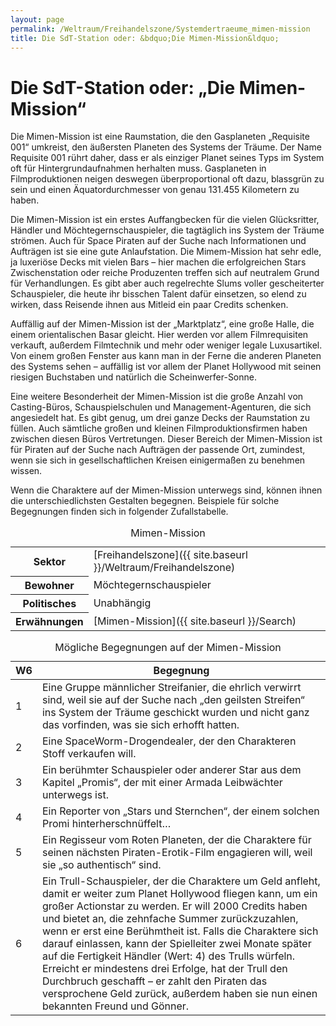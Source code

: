 ```yaml
---
layout: page
permalink: /Weltraum/Freihandelszone/Systemdertraeume_mimen-mission
title: Die SdT-Station oder: &bdquo;Die Mimen-Mission&ldquo;
---
```



# Die SdT-Station oder: &bdquo;Die Mimen-Mission&ldquo;


Die Mimen-Mission ist eine Raumstation, die den Gasplaneten &bdquo;Requisite 001&ldquo; umkreist, den äußersten Planeten des Systems der Träume. Der Name Requisite 001 rührt daher, dass er als einziger Planet seines Typs im System oft für Hintergrundaufnahmen herhalten muss. Gasplaneten in Filmproduktionen neigen deswegen überproportional oft dazu, blassgrün zu sein und einen Äquatordurchmesser von genau 131.455 Kilometern zu haben.

Die Mimen-Mission ist ein erstes Auffangbecken für die vielen Glücksritter, Händler und Möchtegernschauspieler, die tagtäglich ins System der Träume strömen. Auch für Space Piraten auf der Suche nach Informationen und Aufträgen ist sie eine gute Anlaufstation. Die Mimem-Mission hat sehr edle, ja luxeriöse Decks mit vielen Bars &ndash; hier machen die erfolgreichen Stars Zwischenstation oder reiche Produzenten treffen sich auf neutralem Grund für Verhandlungen. Es gibt aber auch regelrechte Slums voller gescheiterter Schauspieler, die heute ihr bisschen Talent dafür einsetzen, so elend zu wirken, dass Reisende ihnen aus Mitleid ein paar Credits schenken.

Auffällig auf der Mimen-Mission ist der &bdquo;Marktplatz&ldquo;, eine große Halle, die einem orientalischen Basar gleicht. Hier werden vor allem Filmrequisiten verkauft, außerdem Filmtechnik und mehr oder weniger legale Luxusartikel. Von einem großen Fenster aus kann man in der Ferne die anderen Planeten des Systems sehen &ndash; auffällig ist vor allem der Planet Hollywood mit seinen riesigen Buchstaben und natürlich die Scheinwerfer-Sonne.

Eine weitere Besonderheit der Mimen-Mission ist die große Anzahl von Casting-Büros, Schauspielschulen und Management-Agenturen, die sich angesiedelt hat. Es gibt genug, um drei ganze Decks der Raumstation zu füllen. Auch sämtliche großen und kleinen Filmproduktionsfirmen haben zwischen diesen Büros Vertretungen. Dieser Bereich der Mimen-Mission ist für Piraten auf der Suche nach Aufträgen der passende Ort, zumindest, wenn sie sich in gesellschaftlichen Kreisen einigermaßen zu benehmen wissen.

Wenn die Charaktere auf der Mimen-Mission unterwegs sind, können ihnen die unterschiedlichsten Gestalten begegnen. Beispiele für solche Begegnungen finden sich in folgender Zufallstabelle.


<aside>
<table data-type="raumstation">
<caption>Mimen-Mission</caption>
<tbody>
<tr><th>Sektor</th><td>[Freihandelszone]({{ site.baseurl }}/Weltraum/Freihandelszone)</td></tr>
<tr><th>Bewohner</th><td>Möchtegernschauspieler</td></tr>
<tr><th>Politisches</th><td>Unabhängig</td></tr>
<tr><th>Erwähnungen</th><td>[Mimen-Mission]({{ site.baseurl }}/Search)</td></tr>
</tbody>
</table>
</aside>
<table>
<caption>Mögliche Begegnungen auf der Mimen-Mission</caption>
<thead>
<tr><th>W6</th><th>Begegnung</th></tr>
</thead>
<tbody>
<tr><td>1</td><td>Eine Gruppe männlicher Streifanier, die ehrlich verwirrt sind, weil sie auf der Suche nach &bdquo;den geilsten Streifen&ldquo; ins System der Träume geschickt wurden und nicht ganz das vorfinden, was sie sich erhofft hatten.</td></tr>
<tr><td>2</td><td>Eine SpaceWorm-Drogendealer, der den Charakteren Stoff verkaufen will.</td></tr>
<tr><td>3</td><td>Ein berühmter Schauspieler oder anderer Star aus dem Kapitel &bdquo;Promis&ldquo;, der mit einer Armada Leibwächter unterwegs ist.</td></tr>
<tr><td>4</td><td>Ein Reporter von &bdquo;Stars und Sternchen&ldquo;, der einem solchen Promi hinterherschnüffelt&hellip;</td></tr>
<tr><td>5</td><td>Ein Regisseur vom Roten Planeten, der die Charaktere für seinen nächsten Piraten-Erotik-Film engagieren will, weil sie &bdquo;so authentisch&ldquo; sind.</td></tr>
<tr><td>6</td><td>Ein Trull-Schauspieler, der die Charaktere um Geld anfleht, damit er weiter zum Planet Hollywood fliegen kann, um ein großer Actionstar zu werden. Er will 2000 Credits haben und bietet an, die zehnfache Summer zurückzuzahlen, wenn er erst eine Berühmtheit ist. Falls die Charaktere sich darauf einlassen, kann der Spielleiter zwei Monate später auf die Fertigkeit Händler (Wert: 4) des Trulls würfeln. Erreicht er mindestens drei Erfolge, hat der Trull den Durchbruch geschafft &ndash; er zahlt den Piraten das versprochene Geld zurück, außerdem haben sie nun einen bekannten Freund und Gönner.</td></tr>
</tbody>
</table>


